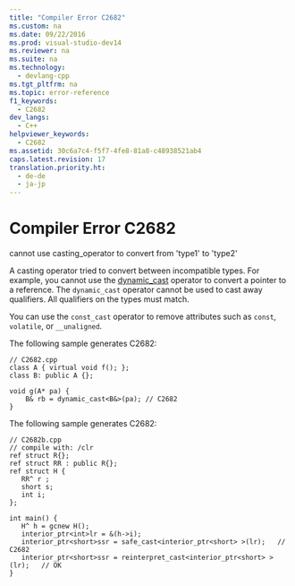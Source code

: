 ```yaml
---
title: "Compiler Error C2682"
ms.custom: na
ms.date: 09/22/2016
ms.prod: visual-studio-dev14
ms.reviewer: na
ms.suite: na
ms.technology: 
  - devlang-cpp
ms.tgt_pltfrm: na
ms.topic: error-reference
f1_keywords: 
  - C2682
dev_langs: 
  - C++
helpviewer_keywords: 
  - C2682
ms.assetid: 30c6a7c4-f5f7-4fe8-81a8-c48938521ab4
caps.latest.revision: 17
translation.priority.ht: 
  - de-de
  - ja-jp
---
```

# Compiler Error C2682
cannot use casting_operator to convert from 'type1' to 'type2'  
  
 A casting operator tried to convert between incompatible types. For example, you cannot use the [dynamic_cast](../vs140/dynamic_cast-operator.md) operator to convert a pointer to a reference. The `dynamic_cast` operator cannot be used to cast away qualifiers. All qualifiers on the types must match.  
  
 You can use the `const_cast` operator to remove attributes such as `const`, `volatile`, or `__unaligned`.  
  
 The following sample generates C2682:  
  
```  
// C2682.cpp  
class A { virtual void f(); };  
class B: public A {};  
  
void g(A* pa) {  
    B& rb = dynamic_cast<B&>(pa); // C2682  
}  
```  
  
 The following sample generates C2682:  
  
```  
// C2682b.cpp  
// compile with: /clr  
ref struct R{};  
ref struct RR : public R{};  
ref struct H {  
   RR^ r ;  
   short s;  
   int i;  
};  
  
int main() {  
   H^ h = gcnew H();    
   interior_ptr<int>lr = &(h->i);  
   interior_ptr<short>ssr = safe_cast<interior_ptr<short> >(lr);   // C2682  
   interior_ptr<short>ssr = reinterpret_cast<interior_ptr<short> >(lr);   // OK  
}  
```
